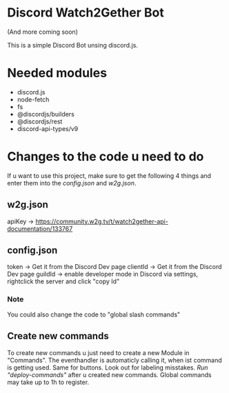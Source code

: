 # Discord Watch2Gether Bot
(And more coming soon)

This is a simple Discord Bot unsing discord.js.

# Needed modules
* discord.js
* node-fetch
* fs
* @discordjs/builders
* @discordjs/rest
* discord-api-types/v9

# Changes to the code u need to do

If u want to use this project, make sure to get the following 4 things
and enter them into the *config.json* and *w2g.json*.

## w2g.json
apiKey -> https://community.w2g.tv/t/watch2gether-api-documentation/133767

## config.json
token -> Get it from the Discord Dev page
clientId -> Get it from the Discord Dev page
guildId -> enable developer mode in Discord via settings, rightclick the server and click "copy Id"

### Note
You could also change the code to "global slash commands"

## Create new commands
To create new commands u just need to create a new Module in "Commands". The
eventhandler is automaticly calling it, when ist command is getting used.
Same for buttons. Look out for labeling misstakes.
*Run "deploy-commands"* after u created new commands. Global commands may take up to 1h to register.
